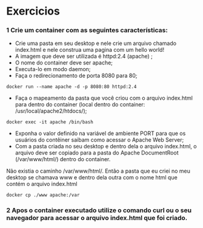 # Exercicios

### 1 Crie um container com as seguintes características:
* Crie uma pasta em seu desktop e nele crie um arquivo chamado index.html e nele construa uma pagina com um hello world!
* A imagem que deve ser utilizada é httpd:2.4 (apache) ;
* O nome do container deve ser apache;
* Executa-lo em modo daemon;
* Faça o redirecionamento de porta 8080 para 80;

```
docker run --name apache -d -p 8080:80 httpd:2.4
```

* Faça o mapeamento da pasta que você criou com o arquivo index.html para dentro do container (local dentro do container: /usr/local/apache2/htdocs/);

```
docker exec -it apache /bin/bash
```

* Exponha o valor definido na variável de ambiente PORT para que os usuários do contêiner saibam como acessar o Apache Web Server;
* Com a pasta criada no seu desktop e dentro dela o arquivo index.html, o arquivo deve ser copiado para a pasta do Apache DocumentRoot (/var/www/html/) dentro do container.

Não existia o caminho /var/www/html/. Então a pasta que eu criei no meu desktop se chamava www e dentro dela outra com o nome html que contém o arquivo index.html

```
docker cp ./www apache:/var
```
  

### 2 Apos o container executado utilize o comando curl ou o seu navegador para acessar o arquivo index.html que foi criado.



